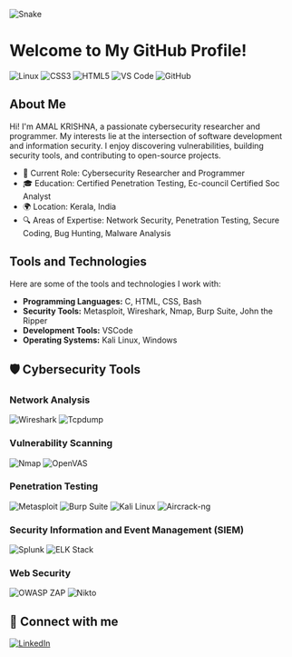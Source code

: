 ![Snake](https://raw.githubusercontent.com/sammorozov/sammorozov/main/assets/github-snake.svg)

# Welcome to My GitHub Profile!


![Linux](https://img.shields.io/badge/-Linux-333?style=for-the-badge&logo=linux)   ![CSS3](https://img.shields.io/badge/-CSS3-333?style=for-the-badge&logo=css3)   ![HTML5](https://img.shields.io/badge/-HTML5-333?style=for-the-badge&logo=html5)   ![VS Code](https://img.shields.io/badge/-VS_Code-333?style=for-the-badge&logo=visual-studio-code)   ![GitHub](https://img.shields.io/badge/-GitHub-333?style=for-the-badge&logo=github)   

## About Me

Hi! I'm AMAL KRISHNA, a passionate cybersecurity researcher and programmer. My interests lie at the intersection of software development and information security. I enjoy discovering vulnerabilities, building security tools, and contributing to open-source projects.

- 💼 Current Role: Cybersecurity Researcher and Programmer
- 🎓 Education: Certified Penetration Testing, Ec-council Certified Soc Analyst
- 🌍 Location: Kerala, India
- 🔍 Areas of Expertise: Network Security, Penetration Testing, Secure Coding, Bug Hunting, Malware Analysis

## Tools and Technologies

Here are some of the tools and technologies I work with:

- **Programming Languages:** C, HTML, CSS, Bash
- **Security Tools:** Metasploit, Wireshark, Nmap, Burp Suite, John the Ripper
- **Development Tools:** VSCode
- **Operating Systems:** Kali Linux, Windows

 ## 🛡️ Cybersecurity Tools

### Network Analysis
![Wireshark](https://img.shields.io/badge/-Wireshark-333?style=flat&logo=wireshark)
![Tcpdump](https://img.shields.io/badge/-Tcpdump-333?style=flat&logo=linux)

### Vulnerability Scanning
![Nmap](https://img.shields.io/badge/-Nmap-333?style=flat&logo=nmap)
![OpenVAS](https://img.shields.io/badge/-OpenVAS-333?style=flat&logo=openvas)

### Penetration Testing
![Metasploit](https://img.shields.io/badge/-Metasploit-333?style=flat&logo=metasploit)
![Burp Suite](https://img.shields.io/badge/-Burp%20Suite-333?style=flat&logo=burp-suite)
![Kali Linux](https://img.shields.io/badge/-Kali%20Linux-333?style=flat&logo=kali-linux)
![Aircrack-ng](https://img.shields.io/badge/-Aircrack--ng-333?style=flat&logo=aircrack-ng)

### Security Information and Event Management (SIEM)
![Splunk](https://img.shields.io/badge/-Splunk-333?style=flat&logo=splunk)
![ELK Stack](https://img.shields.io/badge/-ELK%20Stack-333?style=flat&logo=elastic-stack)

### Web Security
![OWASP ZAP](https://img.shields.io/badge/-OWASP%20ZAP-333?style=flat&logo=owasp)
![Nikto](https://img.shields.io/badge/-Nikto-333?style=flat&logo=nikto)

## 🔗 Connect with me
[![LinkedIn](https://img.shields.io/badge/-LinkedIn-0077B5?style=flat&logo=linkedin)](www.linkedin.com/in/amalkrishanp)
